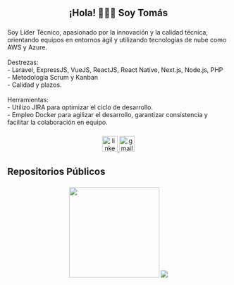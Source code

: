 <h2 align="center">¡Hola! 🙋🏻‍♂️ Soy Tomás</h2>

###

<p align="left">Soy Líder Técnico, apasionado por la innovación y la calidad técnica, orientando equipos en entornos ágil y utilizando tecnologías de nube como AWS y Azure.
  <br><br>
  Destrezas:
  <br>
  - Laravel, ExpressJS, VueJS, ReactJS, React Native, Next.js, Node.js, PHP
  <br>
  - Metodología Scrum y Kanban
  <br>
  - Calidad y plazos.
  
  <br>
  <br>
  Herramientas:
  <br>
  - Utilizo JIRA para optimizar el ciclo de desarrollo.
  <br>
  - Empleo Docker para agilizar el desarrollo, garantizar consistencia y facilitar la colaboración en equipo.

###

<div align="center">
  <a href="https://www.linkedin.com/in/tomaslvidal/" target="_blank">
    <img src="https://img.shields.io/static/v1?message=LinkedIn&logo=linkedin&label=&color=0077B5&logoColor=white&labelColor=&style=for-the-badge" height="35" alt="linkedin logo"  />
  </a>
  <a href="mailto:vidaltomas08@gmail.com" target="_blank">
    <img src="https://img.shields.io/static/v1?message=Gmail&logo=gmail&label=&color=D14836&logoColor=white&labelColor=&style=for-the-badge" height="35" alt="gmail logo"  />
  </a>
</div>


###

<h2 align="left">Repositorios Públicos</h2>

###

<div align="center">
 <img src="https://github-readme-stats.vercel.app/api/?username=tomaslvidal&locale=es" height="205" />
  
 <img src="https://github-readme-stats.vercel.app/api/top-langs/?username=tomaslvidal&locale=es" />
</div>

###
